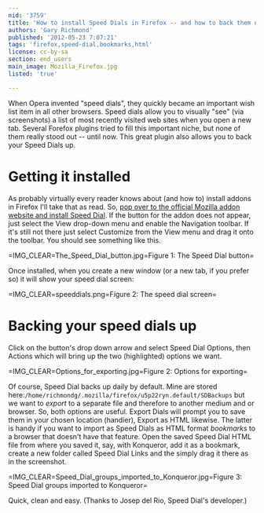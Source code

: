 ```yaml
---
nid: '3759'
title: 'How to install Speed Dials in Firefox -- and how to back them up'
authors: 'Gary Richmond'
published: '2012-05-23 7:07:21'
tags: 'firefox,speed-dial,bookmarks,html'
license: cc-by-sa
section: end_users
main_image: Mozilla_Firefox.jpg
listed: 'true'

---
```

When Opera invented "speed dials", they quickly became an important wish list item in all other browsers. Speed dials allow you to visually "see" (via screenshots) a list of most recently visited web sites when you open a new tab. Several Forefox plugins tried to fill this important niche, but none of them really stood out -- until now. This great plugin also allows you to back your Speed Dials up. 

<!--break-->

# Getting it installed

As probably virtually every reader knows about (and how to) install addons in Firefox I'll take that as read. So, [pop over to the official Mozilla addon website and install Speed Dial](https://addons.mozilla.org/en-US/firefox/addon/speed-dial/). If the button for the addon does not appear, just select the View drop-down menu and enable the Navigation toolbar. If it's still not there just select Customize from the View menu and drag it onto the toolbar. You should see something like this.

=IMG_CLEAR=The_Speed_Dial_button.jpg=Figure 1: The Speed Dial button=


Once installed, when you create a new window (or a new tab, if you prefer so) it will show your speed dial screen:

=IMG_CLEAR=speeddials.png=Figure 2: The speed dial screen=

# Backing your speed dials up

Click on the button's drop down arrow and select Speed Dial Options, then Actions which will bring up the two (highlighted) options we want.

=IMG_CLEAR=Options_for_exporting.jpg=Figure 2: Options for exporting=

Of course, Speed Dial backs up daily by default. Mine are stored here:`/home/richmondg/.mozilla/firefox/u5p22ryn.default/SDBackups` but we want to _export_ to a separate file and therefore to another medium and or browser. So, both options are useful. Export Dials will prompt you to save them in your chosen location (handier), Export as HTML likewise. The latter is handy if you want to import as Speed Dials as HTML format _bookmarks_ to a browser that doesn't have that feature. Open the saved Speed Dial HTML file from where you saved it, say, with Konqueror, add it as a bookmark, create a new folder called Speed Dial Links and the simply drag it there as in the screenshot.

=IMG_CLEAR=Speed_Dial_groups_imported_to_Konqueror.jpg=Figure 3: Speed Dial groups imported to Konqueror=


Quick, clean and easy. (Thanks to Josep del Rio, Speed Dial's developer.)
